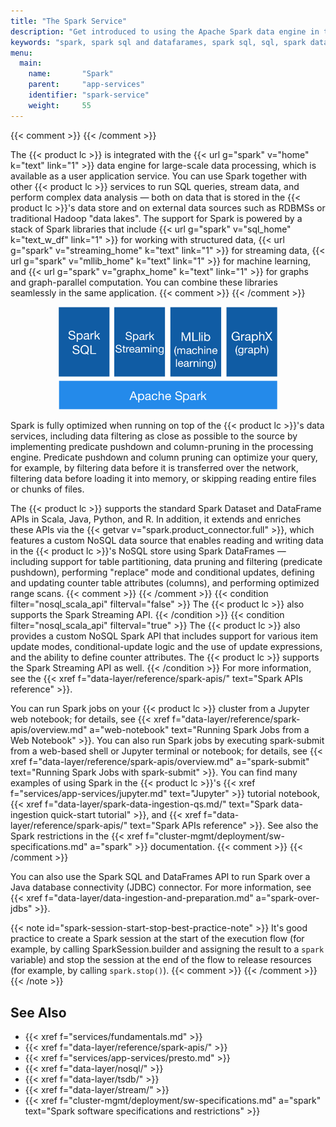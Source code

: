 ```yaml
---
title: "The Spark Service"
description: "Get introduced to using the Apache Spark data engine in the Iguazio MLOps Platform."
keywords: "spark, spark sql and datafarames, spark sql, sql, spark dataframes, Iguazio Spark connector, dataframes, spark nosql dataframe, nosql dataframe, r language, sparkr, nosql, key-value, kv, spark streaming, spark-streaming integration api, streaming, streams, jupyter, jupyter notebook, jupyter terminals, jupyter tutorials, v3io tutorials, tutorials, web shell, open source"
menu:
  main:
    name:       "Spark"
    parent:     "app-services"
    identifier: "spark-service"
    weight:     55
---
```

{{< comment >}}<!-- [SITE-RESTRUCT] Replaces
  intro/ecosystem/app-services.md#spark. -->
{{< /comment >}}

The {{< product lc >}} is integrated with the {{< url g="spark" v="home" k="text" link="1" >}} data engine for large-scale data processing, which is available as a user application service.
You can use Spark together with other {{< product lc >}} services to run SQL queries, stream data, and perform complex data analysis &mdash; both on data that is stored in the {{< product lc >}}'s data store and on external data sources such as RDBMSs or traditional Hadoop "data lakes".
The support for Spark is powered by a stack of Spark libraries that include {{< url g="spark" v="sql_home" k="text_w_df" link="1" >}} for working with structured data, {{< url g="spark" v="streaming_home" k="text" link="1" >}} for streaming data, {{< url g="spark" v="mllib_home" k="text" link="1" >}} for machine learning, and {{< url g="spark" v="graphx_home" k="text" link="1" >}} for graphs and graph-parallel computation.
You can combine these libraries seamlessly in the same application.
{{< comment >}}<!-- See [c-graphx] in data/vars/spark.toml. -->
{{< /comment >}}

<p align="center">
<img src="/images/spark-stack.png" alt="Apache Spack stack" width="350"/>
</p>

Spark is fully optimized when running on top of the {{< product lc >}}'s data services, including data filtering as close as possible to the source by implementing predicate pushdown and column-pruning in the processing engine.
Predicate pushdown and column pruning can optimize your query, for example, by filtering data before it is transferred over the network, filtering data before loading it into memory, or skipping reading entire files or chunks of files.

The {{< product lc >}} supports the standard Spark Dataset and DataFrame APIs in Scala, Java, Python, and R.
In addition, it extends and enriches these APIs via the {{< getvar v="spark.product_connector.full" >}}, which features a custom NoSQL data source that enables reading and writing data in the {{< product lc >}}'s NoSQL store using Spark DataFrames &mdash; including support for table partitioning, data pruning and filtering (predicate pushdown), performing "replace" mode and conditional updates, defining and updating counter table attributes (columns), and performing optimized range scans.
{{< comment >}}<!-- [c-spark-nosql-df-features] [IntInfo] (sharonl) Similar
  info is also found in the Spark-APIs reference doc at
  data-layer/reference/spark-apis/spark-datasets/overview.md, and a more
  extended version is found in the NoSQL Spark DF reference doc at
  data-layer/reference/spark-apis/spark-datasets/nosql-dataframe.md. -->
{{< /comment >}}
{{< condition filter="nosql_scala_api" filterval="false" >}}
The {{< product lc >}} also supports the Spark Streaming API.
{{< /condition >}}
{{< condition filter="nosql_scala_api" filterval="true" >}}
The {{< product lc >}} also provides a custom NoSQL Spark API that includes support for various item update modes, conditional-update logic and the use of update expressions, and the ability to define counter attributes.
The {{< product lc >}} supports the Spark Streaming API as well.
{{< /condition >}}
For more information, see the {{< xref f="data-layer/reference/spark-apis/" text="Spark APIs reference" >}}.

You can run Spark jobs on your {{< product lc >}} cluster from a Jupyter web notebook; for details, see {{< xref f="data-layer/reference/spark-apis/overview.md" a="web-notebook" text="Running Spark Jobs from a Web Notebook" >}}.
You can also run Spark jobs by executing <file>spark-submit</file> from a web-based shell or Jupyter terminal or notebook; for details, see {{< xref f="data-layer/reference/spark-apis/overview.md" a="spark-submit" text="Running Spark Jobs with spark-submit" >}}.
You can find many examples of using Spark in the {{< product lc >}}'s {{< xref f="services/app-services/jupyter.md" text="Jupyter" >}} tutorial notebook, {{< xref f="data-layer/spark-data-ingestion-qs.md/" text="Spark data-ingestion quick-start tutorial" >}}, and {{< xref f="data-layer/reference/spark-apis/" text="Spark APIs reference" >}}.
See also the Spark restrictions in the {{< xref f="cluster-mgmt/deployment/sw-specifications.md" a="spark" >}} documentation.
{{< comment >}}<!-- [TODO-SITE-RESTRUCT-P2] (sharonl) TODO: Edit further. For
  now, I replaced the previous link to the getting-started/tutorials/ index
  page with a link to the Spark data-ingestion QSG. -->
{{< /comment >}}

You can also use the Spark SQL and DataFrames API to run Spark over a Java database connectivity (JDBC) connector.
For more information, see {{< xref f="data-layer/data-ingestion-and-preparation.md" a="spark-over-jdbs" >}}.

{{< note id="spark-session-start-stop-best-practice-note" >}}
It's good practice to create a Spark session at the start of the execution flow (for example, by calling <func>SparkSession.builder</func> and assigning the result to a `spark` variable) and stop the session at the end of the flow to release resources (for example, by calling `spark.stop()`).
{{< comment >}}<!-- [c-spark-multi-sessions] [IntInfo] (sharonl) This is
  especially important in k8s environments and specifically when using multiple
  concurrent notebooks (e.g., multiple Jupyter notebooks or Jupyter notebooks
  and the Zeppelin notebook). See the info in DOC IG-10363. (JG 12-9-21) Zeppelin not supported from v3.2. -->
{{< /comment >}}
{{< /note >}}

<!-- //////////////////////////////////////// -->
## See Also

- {{< xref f="services/fundamentals.md" >}}
- {{< xref f="data-layer/reference/spark-apis/" >}}
- {{< xref f="services/app-services/presto.md" >}}
- {{< xref f="data-layer/nosql/" >}}
- {{< xref f="data-layer/tsdb/" >}}
- {{< xref f="data-layer/stream/" >}}
- {{< xref f="cluster-mgmt/deployment/sw-specifications.md" a="spark" text="Spark software specifications and restrictions" >}}

